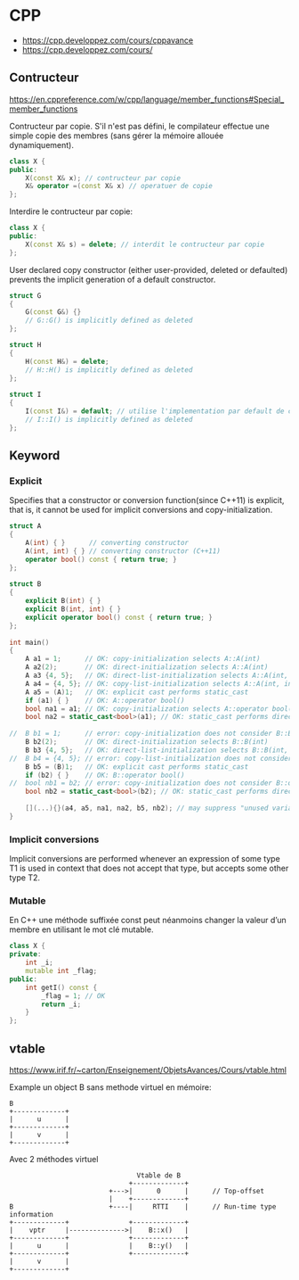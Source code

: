 # CPP

* https://cpp.developpez.com/cours/cppavance
* https://cpp.developpez.com/cours/

## Contructeur

https://en.cppreference.com/w/cpp/language/member_functions#Special_member_functions

Contructeur par copie.
S'il n'est pas défini, le compilateur effectue une simple copie des membres (sans gérer la mémoire allouée dynamiquement).
```cpp
class X {
public:
    X(const X& x); // contructeur par copie
    X& operator =(const X& x) // operatuer de copie
};
```

Interdire le contructeur par copie:
```cpp
class X {
public:
    X(const X& s) = delete; // interdit le contructeur par copie
};
```

User declared copy constructor (either user-provided, deleted or defaulted)  prevents the implicit generation of a default constructor.

```cpp
struct G
{
    G(const G&) {}
    // G::G() is implicitly defined as deleted
};

struct H
{
    H(const H&) = delete;
    // H::H() is implicitly defined as deleted
};
 
struct I
{
    I(const I&) = default; // utilise l'implementation par default de ce constructeur
    // I::I() is implicitly defined as deleted
};
```

## Keyword

### Explicit

Specifies that a constructor or conversion function(since C++11) is explicit, that is, it cannot be used for implicit conversions and copy-initialization.

```cpp
struct A
{
    A(int) { }      // converting constructor
    A(int, int) { } // converting constructor (C++11)
    operator bool() const { return true; }
};
 
struct B
{
    explicit B(int) { }
    explicit B(int, int) { }
    explicit operator bool() const { return true; }
};
 
int main()
{
    A a1 = 1;      // OK: copy-initialization selects A::A(int)
    A a2(2);       // OK: direct-initialization selects A::A(int)
    A a3 {4, 5};   // OK: direct-list-initialization selects A::A(int, int)
    A a4 = {4, 5}; // OK: copy-list-initialization selects A::A(int, int)
    A a5 = (A)1;   // OK: explicit cast performs static_cast
    if (a1) { }    // OK: A::operator bool()
    bool na1 = a1; // OK: copy-initialization selects A::operator bool()
    bool na2 = static_cast<bool>(a1); // OK: static_cast performs direct-initialization
 
//  B b1 = 1;      // error: copy-initialization does not consider B::B(int)
    B b2(2);       // OK: direct-initialization selects B::B(int)
    B b3 {4, 5};   // OK: direct-list-initialization selects B::B(int, int)
//  B b4 = {4, 5}; // error: copy-list-initialization does not consider B::B(int, int)
    B b5 = (B)1;   // OK: explicit cast performs static_cast
    if (b2) { }    // OK: B::operator bool()
//  bool nb1 = b2; // error: copy-initialization does not consider B::operator bool()
    bool nb2 = static_cast<bool>(b2); // OK: static_cast performs direct-initialization
 
    [](...){}(a4, a5, na1, na2, b5, nb2); // may suppress "unused variable" warnings
}
```

### Implicit conversions

Implicit conversions are performed whenever an expression of some type T1 is used in context that does not accept that type, but accepts some other type T2.

### Mutable

En C++ une méthode suffixée const peut néanmoins changer la valeur d’un membre en utilisant le mot clé mutable.

```cpp
class X {
private:
    int _i;
    mutable int _flag;
public:
    int getI() const {
        _flag = 1; // OK
        return _i;
    }
};
```

## vtable

https://www.irif.fr/~carton/Enseignement/ObjetsAvances/Cours/vtable.html

Example un object B sans methode virtuel en mémoire:

    B
    +-------------+
    |      u      |
    +-------------+
    |      v      |
    +-------------+

Avec 2 méthodes virtuel

                                    Vtable de B
                                  +-------------+
                             +--->|      0      |      // Top-offset
                             |    +-------------+
    B                        +----|     RTTI    |      // Run-time type information
    +-------------+               +-------------+
    |    vptr     |-------------->|    B::x()   |
    +-------------+               +-------------+
    |      u      |               |    B::y()   |
    +-------------+               +-------------+
    |      v      |
    +-------------+
